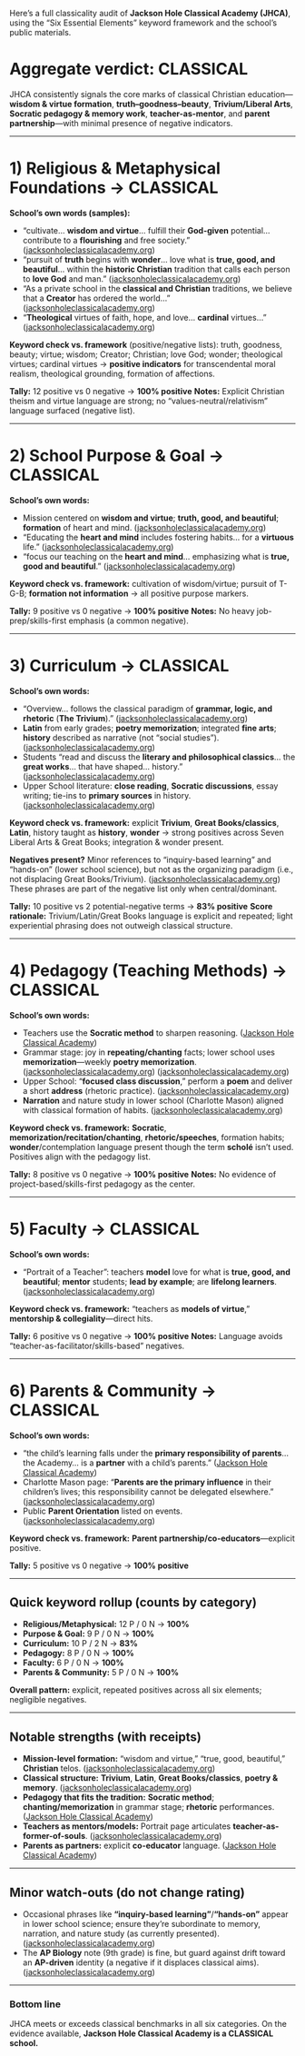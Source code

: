 Here’s a full classicality audit of **Jackson Hole Classical Academy (JHCA)**, using the “Six Essential Elements” keyword framework and the school’s public materials.

# Aggregate verdict: **CLASSICAL**

JHCA consistently signals the core marks of classical Christian education—**wisdom & virtue formation**, **truth–goodness–beauty**, **Trivium/Liberal Arts**, **Socratic pedagogy & memory work**, **teacher-as-mentor**, and **parent partnership**—with minimal presence of negative indicators.

---

# 1) Religious & Metaphysical Foundations → **CLASSICAL**

**School’s own words (samples):**

- “cultivate… **wisdom and virtue**… fulfill their **God-given** potential… contribute to a **flourishing** and free society.” ([jacksonholeclassicalacademy.org][1])
- “pursuit of **truth** begins with **wonder**… love what is **true, good, and beautiful**… within the **historic Christian** tradition that calls each person to **love God** and man.” ([jacksonholeclassicalacademy.org][1])
- “As a private school in the **classical and Christian** traditions, we believe that a **Creator** has ordered the world…” ([jacksonholeclassicalacademy.org][2])
- “**Theological** virtues of faith, hope, and love… **cardinal** virtues…” ([jacksonholeclassicalacademy.org][3])

**Keyword check vs. framework** (positive/negative lists): truth, goodness, beauty; virtue; wisdom; Creator; Christian; love God; wonder; theological virtues; cardinal virtues → **positive indicators** for transcendental moral realism, theological grounding, formation of affections.

**Tally:** 12 positive vs 0 negative → **100% positive**
**Notes:** Explicit Christian theism and virtue language are strong; no “values-neutral/relativism” language surfaced (negative list).

---

# 2) School Purpose & Goal → **CLASSICAL**

**School’s own words:**

- Mission centered on **wisdom and virtue**; **truth, good, and beautiful**; **formation** of heart and mind. ([jacksonholeclassicalacademy.org][1])
- “Educating the **heart and mind** includes fostering habits… for a **virtuous** life.” ([jacksonholeclassicalacademy.org][1])
- “focus our teaching on the **heart and mind**… emphasizing what is **true, good and beautiful**.” ([jacksonholeclassicalacademy.org][4])

**Keyword check vs. framework:** cultivation of wisdom/virtue; pursuit of T-G-B; **formation not information** → all positive purpose markers.

**Tally:** 9 positive vs 0 negative → **100% positive**
**Notes:** No heavy job-prep/skills-first emphasis (a common negative).

---

# 3) Curriculum → **CLASSICAL**

**School’s own words:**

- “Overview… follows the classical paradigm of **grammar, logic, and rhetoric** (**The Trivium**).” ([jacksonholeclassicalacademy.org][5])
- **Latin** from early grades; **poetry memorization**; integrated **fine arts**; **history** described as narrative (not “social studies”). ([jacksonholeclassicalacademy.org][6])
- Students “read and discuss the **literary and philosophical classics**… the **great works**… that have shaped… history.” ([jacksonholeclassicalacademy.org][2])
- Upper School literature: **close reading**, **Socratic discussions**, essay writing; tie-ins to **primary sources** in history. ([jacksonholeclassicalacademy.org][7])

**Keyword check vs. framework:** explicit **Trivium**, **Great Books/classics**, **Latin**, history taught as **history**, **wonder** → strong positives across Seven Liberal Arts & Great Books; integration & wonder present.

**Negatives present?** Minor references to “inquiry-based learning” and “hands-on” (lower school science), but not as the organizing paradigm (i.e., not displacing Great Books/Trivium). ([jacksonholeclassicalacademy.org][6]) These phrases are part of the negative list only when central/dominant.

**Tally:** 10 positive vs 2 potential-negative terms → **83% positive**
**Score rationale:** Trivium/Latin/Great Books language is explicit and repeated; light experiential phrasing does not outweigh classical structure.

---

# 4) Pedagogy (Teaching Methods) → **CLASSICAL**

**School’s own words:**

- Teachers use the **Socratic method** to sharpen reasoning. ([Jackson Hole Classical Academy][8])
- Grammar stage: joy in **repeating/chanting** facts; lower school uses **memorization**—weekly **poetry memorization**. ([jacksonholeclassicalacademy.org][5]) ([jacksonholeclassicalacademy.org][6])
- Upper School: “**focused class discussion**,” perform a **poem** and deliver a short **address** (rhetoric practice). ([jacksonholeclassicalacademy.org][7])
- **Narration** and nature study in lower school (Charlotte Mason) aligned with classical formation of habits. ([jacksonholeclassicalacademy.org][9])

**Keyword check vs. framework:** **Socratic**, **memorization/recitation/chanting**, **rhetoric/speeches**, formation habits; **wonder**/contemplation language present though the term **scholé** isn’t used. Positives align with the pedagogy list.

**Tally:** 8 positive vs 0 negative → **100% positive**
**Notes:** No evidence of project-based/skills-first pedagogy as the center.

---

# 5) Faculty → **CLASSICAL**

**School’s own words:**

- “Portrait of a Teacher”: teachers **model** love for what is **true, good, and beautiful**; **mentor** students; **lead by example**; are **lifelong learners**. ([jacksonholeclassicalacademy.org][10])

**Keyword check vs. framework:** “teachers as **models of virtue**,” **mentorship & collegiality**—direct hits.

**Tally:** 6 positive vs 0 negative → **100% positive**
**Notes:** Language avoids “teacher-as-facilitator/skills-based” negatives.

---

# 6) Parents & Community → **CLASSICAL**

**School’s own words:**

- “the child’s learning falls under the **primary responsibility of parents**… the Academy… is a **partner** with a child’s parents.” ([Jackson Hole Classical Academy][11])
- Charlotte Mason page: “**Parents are the primary influence** in their children’s lives; this responsibility cannot be delegated elsewhere.” ([jacksonholeclassicalacademy.org][9])
- Public **Parent Orientation** listed on events. ([jacksonholeclassicalacademy.org][12])

**Keyword check vs. framework:** **Parent partnership/co-educators**—explicit positive.

**Tally:** 5 positive vs 0 negative → **100% positive**

---

## Quick keyword rollup (counts by category)

- **Religious/Metaphysical:** 12 P / 0 N → **100%**
- **Purpose & Goal:** 9 P / 0 N → **100%**
- **Curriculum:** 10 P / 2 N → **83%**
- **Pedagogy:** 8 P / 0 N → **100%**
- **Faculty:** 6 P / 0 N → **100%**
- **Parents & Community:** 5 P / 0 N → **100%**

**Overall pattern:** explicit, repeated positives across all six elements; negligible negatives.

---

## Notable strengths (with receipts)

- **Mission-level formation:** “wisdom and virtue,” “true, good, beautiful,” **Christian** telos. ([jacksonholeclassicalacademy.org][1])
- **Classical structure:** **Trivium**, **Latin**, **Great Books/classics**, **poetry & memory**. ([jacksonholeclassicalacademy.org][5])
- **Pedagogy that fits the tradition:** **Socratic method**; **chanting/memorization** in grammar stage; **rhetoric** performances. ([Jackson Hole Classical Academy][8])
- **Teachers as mentors/models:** Portrait page articulates **teacher-as-former-of-souls**. ([jacksonholeclassicalacademy.org][10])
- **Parents as partners:** explicit **co-educator** language. ([Jackson Hole Classical Academy][11])

---

## Minor watch-outs (do not change rating)

- Occasional phrases like **“inquiry-based learning”**/**“hands-on”** appear in lower school science; ensure they’re subordinate to memory, narration, and nature study (as currently presented). ([jacksonholeclassicalacademy.org][6])
- The **AP Biology** note (9th grade) is fine, but guard against drift toward an **AP-driven** identity (a negative if it displaces classical aims). ([jacksonholeclassicalacademy.org][7])

---

### Bottom line

JHCA meets or exceeds classical benchmarks in all six categories. On the evidence available, **Jackson Hole Classical Academy is a CLASSICAL school.**

[1]: https://www.jacksonholeclassicalacademy.org/about-us/mission-and-vision "Mission, Vision, Classical Liberal Arts"
[2]: https://www.jacksonholeclassicalacademy.org/classical-education/philosophy-of-education "Philosophy of Education"
[3]: https://www.jacksonholeclassicalacademy.org/student-life/core-virtues--habits "Core Virtues & Habits"
[4]: https://www.jacksonholeclassicalacademy.org/news-detail?pk=1254357&utm_source=chatgpt.com "Jackson Hole Classical Academy | The CLT at JH Classical Academy"
[5]: https://www.jacksonholeclassicalacademy.org/classical-education/academic-program "Academic Program, Lower School, Upper School"
[6]: https://www.jacksonholeclassicalacademy.org/classical-education/academic-program/lower-school "Lower School Philosophy of Education"
[7]: https://www.jacksonholeclassicalacademy.org/classical-education/academic-program/upper-school "Upper School Philosophy of Education"
[8]: https://jacksonholeclassicalacademy.myschoolapp.com/page/admissions/why-jhca?siteId=1053&ssl=1&utm_source=chatgpt.com "Reasons To Attend JHCA, Why Choose JH Classical Academy"
[9]: https://www.jacksonholeclassicalacademy.org/classical-education/influence-of-charlotte-mason "Influence of Charlotte Mason"
[10]: https://www.jacksonholeclassicalacademy.org/classical-education/portrait-of-a-teacher "Portrait of A Teacher"
[11]: https://jacksonholeclassicalacademy.myschoolapp.com/page/parents?siteId=1053&ssl=1&utm_source=chatgpt.com "Parents of JHCA Students"
[12]: https://www.jacksonholeclassicalacademy.org/event-detail?pk=15763681&utm_source=chatgpt.com "Jackson Hole Classical Academy | Parent Orientation"

